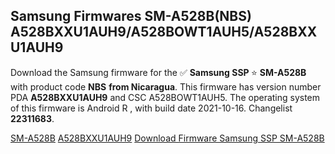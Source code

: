 <h2>Samsung Firmwares SM-A528B(NBS) A528BXXU1AUH9/A528BOWT1AUH5/A528BXXU1AUH9</h2>
Download the Samsung firmware for the ✅ <strong>Samsung SSP </strong> ⭐ <strong>SM-A528B</strong> with product code <strong>NBS</strong> <strong> from Nicaragua</strong>. This firmware has version number PDA <strong>A528BXXU1AUH9</strong> and CSC A528BOWT1AUH5. The operating system of this firmware is Android R , with build date 2021-10-16. Changelist <strong>22311683</strong>.


[SM-A528B](https://samfirm.shop/samsung/model/SM-A528B)
[A528BXXU1AUH9](https://samfirm.shop/samsung/pda/A528BXXU1AUH9)
[Download Firmware Samsung SSP SM-A528B](https://samfirm.shop/samsung/firmware/465675)
